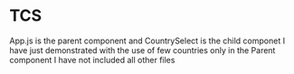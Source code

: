 # TCS
App.js is the parent component and CountrySelect is the child componet
I have just demonstrated with the use of few countries only in the Parent component
I have not included all other files
